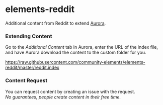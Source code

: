 # elements-reddit
Additional content from Reddit to extend [Aurora](http://www.aurorabuilder.com "Aurora Website").

### Extending Content
Go to the _Additional Content_ tab in Aurora, enter the URL of the index file, and have Aurora download the content to the custom folder for you.

https://raw.githubusercontent.com/community-elements/elements-reddit/master/reddit.index

### Content Request
You can request content by creating an issue with the request.
<br>
_No guarantees, people create content in their free time._

